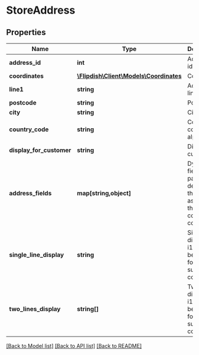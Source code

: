# StoreAddress

## Properties
Name | Type | Description | Notes
------------ | ------------- | ------------- | -------------
**address_id** | **int** | Address identifier | [optional] 
**coordinates** | [**\Flipdish\\Client\Models\Coordinates**](Coordinates.md) | Coordinate | [optional] 
**line1** | **string** | Address line 1 | [optional] 
**postcode** | **string** | Postcode | [optional] 
**city** | **string** | City | [optional] 
**country_code** | **string** | Country code (ISO-alpha2) | [optional] 
**display_for_customer** | **string** | Display for customer | [optional] 
**address_fields** | **map[string,object]** | Dyanmic field/value pairs, defined by the form assigned to the given country code. | [optional] 
**single_line_display** | **string** | Single line display i18n, may be empty for not supported countries | [optional] 
**two_lines_display** | **string[]** | Two line display i18n, may be empty for not supported countries | [optional] 

[[Back to Model list]](../README.md#documentation-for-models) [[Back to API list]](../README.md#documentation-for-api-endpoints) [[Back to README]](../README.md)


